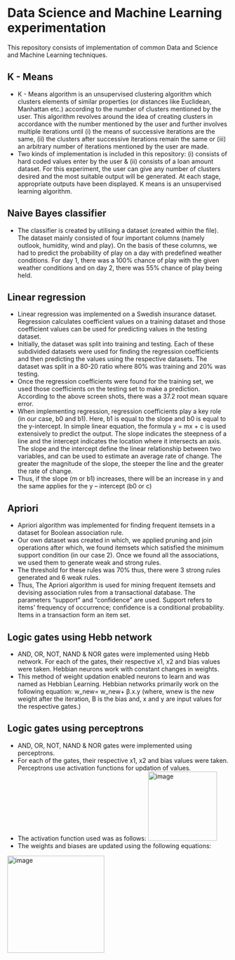 # Data Science and Machine Learning experimentation

This repository consists of implementation of common Data and Science and Machine Learning techniques.

## K - Means
* K - Means algorithm is an unsupervised clustering algorithm which clusters elements of similar properties (or distances like Euclidean, Manhattan etc.) according to the number of clusters mentioned by the user. This algorithm revolves around the idea of creating clusters in accordance with the number mentioned by the user and further involves multiple iterations until (i) the means of successive iterations are the same, (ii) the clusters after successive iterations remain the same or (iii) an arbitrary number of iterations mentioned by the user are made. 
* Two kinds of implementation is included in this repository: (i) consists of hard coded values enter by the user & (ii) consists of a loan amount dataset. For this experiment, the user can give any number of clusters desired and the most suitable output will be generated. At each stage, appropriate outputs have been displayed. K means is an unsupervised learning algorithm.

## Naive Bayes classifier
* The classifier is created by utilising a dataset (created within the file). The dataset mainly consisted of four important columns (namely outlook, humidity, wind and play). On the basis of these columns, we had to predict the probability of play on a day with predefined weather conditions. For day 1, there was a 100% chance of play with the given weather conditions and on day 2, there was 55% chance of play being held. 

## Linear regression
* Linear regression was implemented on a Swedish insurance dataset. Regression calculates coefficient values on a training dataset and those coefficient values can be used for predicting values in the testing dataset. 
* Initially, the dataset was split into training and testing. Each of these subdivided datasets were used for finding the regression coefficients and then predicting the values using the respective datasets. The dataset was split in a 80-20 ratio where 80% was training and 20% was testing. 
* Once the regression coefficients were found for the training set, we used those coefficients on the testing set to make a prediction. According to the above screen shots, there was a 37.2 root mean square error.
* When implementing regression, regression coefficients play a key role (in our case, b0 and b1). Here, b1 is equal to the slope and b0 is equal to the y-intercept. 
In simple linear equation, the formula y = mx + c is used extensively to predict the output. The slope indicates the steepness of a line and the intercept indicates the location where it intersects an axis. The slope and the intercept define the linear relationship between two variables, and can be used to estimate an average rate of change. The greater the magnitude of the slope, the steeper the line and the greater the rate of change.
* Thus, if the slope (m or b1) increases, there will be an increase in y and the same applies for the y – intercept (b0 or c)

## Apriori
* Apriori algorithm was implemented for finding frequent itemsets in a dataset for Boolean association rule. 
* Our own dataset was created in which, we applied pruning and join operations after which, we found itemsets which satisfied the minimum support condition (in our case 2). Once we found all the associations, we used them to generate weak and strong rules. 
* The threshold for these rules was 70% thus, there were 3 strong rules generated and 6 weak rules. 
* Thus, The Apriori algorithm is used for mining frequent itemsets and devising association rules from a transactional database. The parameters “support” and “confidence” are used. Support refers to items' frequency of occurrence; confidence is a conditional probability. Items in a transaction form an item set.

## Logic gates using Hebb network
* AND, OR, NOT, NAND & NOR gates were implemented using Hebb network. For each of the gates, their respective x1, x2 and bias values were taken. Hebbian neurons work with constant changes in weights. 
* This method of weight updation enabled neurons to learn and was named as Hebbian Learning.
Hebbian networks primarily work on the following equation:
w_new= w_new+ β.x.y (where, wnew is the new weight after the iteration, B is the bias and, x and y are input values for the respective gates.)

## Logic gates using perceptrons
* AND, OR, NOT, NAND & NOR gates were implemented using perceptrons.
* For each of the gates, their respective x1, x2 and bias values were taken. Perceptrons use activation functions for updation of values.
* The activation function used was as follows: 
<centre><img width="157" alt="image" src="https://user-images.githubusercontent.com/49033060/152655509-244720c9-f372-4bd6-ba17-6e941e584135.png"></centre>
* The weights and biases are updated using the following equations:
<img width="221" alt="image" src="https://user-images.githubusercontent.com/49033060/152655535-e5bc4c18-d4d3-4693-97a5-1e3db3d96632.png">












